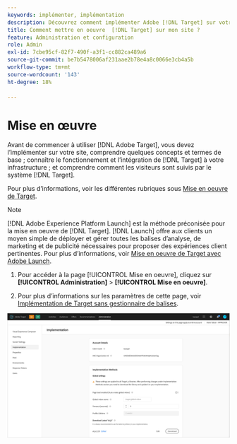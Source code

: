 ```yaml
---
keywords: implémenter, implémentation
description: Découvrez comment implémenter Adobe [!DNL Target] sur votre site. Définissez vos paramètres globaux, votre méthode de mise en oeuvre (SDK Web AEP ou at.js), etc.
title: Comment mettre en oeuvre  [!DNL Target] sur mon site ?
feature: Administration et configuration
role: Admin
exl-id: 7cbe95cf-82f7-490f-a3f1-cc882ca489a6
source-git-commit: be7b5478006af231aae2b78e4a8c0066e3cb4a5b
workflow-type: tm+mt
source-wordcount: '143'
ht-degree: 18%

---
```


# Mise en œuvre

Avant de commencer à utiliser [!DNL Adobe Target], vous devez l’implémenter sur votre site, comprendre quelques concepts et termes de base ; connaître le fonctionnement et l’intégration de [!DNL Target] à votre infrastructure ; et comprendre comment les visiteurs sont suivis par le système [!DNL Target].

Pour plus d’informations, voir les différentes rubriques sous [Mise en oeuvre de Target](/help/c-implementing-target/implementing-target.md).

>[!NOTE]
>
>[!DNL Adobe Experience Platform Launch] est la méthode préconisée pour la mise en oeuvre de  [!DNL Target]. [!DNL Launch] offre aux clients un moyen simple de déployer et gérer toutes les balises d’analyse, de marketing et de publicité nécessaires pour proposer des expériences client pertinentes. Pour plus d’informations, voir [Mise en oeuvre de Target avec Adobe Launch](/help/c-implementing-target/c-implementing-target-for-client-side-web/how-to-deployatjs/cmp-implementing-target-using-adobe-launch.md).

1. Pour accéder à la page [!UICONTROL Mise en oeuvre], cliquez sur **[!UICONTROL Administration]** > **[!UICONTROL Mise en oeuvre]**.

1. Pour plus d’informations sur les paramètres de cette page, voir [Implémentation de Target sans gestionnaire de balises](/help/c-implementing-target/c-implementing-target-for-client-side-web/how-to-deployatjs/implementing-target-without-a-tag-manager.md).

![Page de mise en oeuvre](/help/administrating-target/assets/implementation.png)
